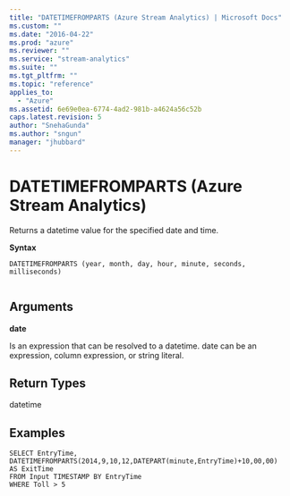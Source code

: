```yaml
---
title: "DATETIMEFROMPARTS (Azure Stream Analytics) | Microsoft Docs"
ms.custom: ""
ms.date: "2016-04-22"
ms.prod: "azure"
ms.reviewer: ""
ms.service: "stream-analytics"
ms.suite: ""
ms.tgt_pltfrm: ""
ms.topic: "reference"
applies_to: 
  - "Azure"
ms.assetid: 6e69e0ea-6774-4ad2-981b-a4624a56c52b
caps.latest.revision: 5
author: "SnehaGunda"
ms.author: "sngun"
manager: "jhubbard"
---
```

# DATETIMEFROMPARTS (Azure Stream Analytics)
  Returns a datetime value for the specified date and time.  
  
 **Syntax**  
  
```  
DATETIMEFROMPARTS (year, month, day, hour, minute, seconds, milliseconds)  
  
```  
  
## Arguments  
 **date**  
  
 Is an expression that can be resolved to a datetime. date can be an expression, column expression, or string literal.  
  
## Return Types  
 datetime  
  
## Examples  
  
```  
SELECT EntryTime, DATETIMEFROMPARTS(2014,9,10,12,DATEPART(minute,EntryTime)+10,00,00)   
AS ExitTime  
FROM Input TIMESTAMP BY EntryTime  
WHERE Toll > 5  
  
```  
  
  